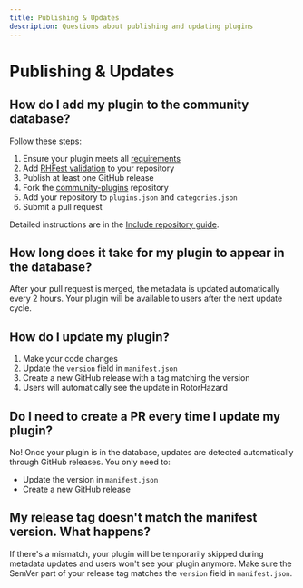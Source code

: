 ```yaml
---
title: Publishing & Updates
description: Questions about publishing and updating plugins
---
```


# Publishing & Updates

## How do I add my plugin to the community database?

Follow these steps:

1. Ensure your plugin meets all [requirements](../docs/plugin/index.md#requirements)
2. Add [RHFest validation](../docs/rhfest/index.md) to your repository
3. Publish at least one GitHub release
4. Fork the [community-plugins](https://github.com/RotorHazard/community-plugins) repository
5. Add your repository to `plugins.json` and `categories.json`
6. Submit a pull request

Detailed instructions are in the [Include repository guide](../docs/plugin/include.md).

## How long does it take for my plugin to appear in the database?

After your pull request is merged, the metadata is updated automatically every 2 hours. Your plugin will be available to users after the next update cycle.

## How do I update my plugin?

1. Make your code changes
2. Update the `version` field in `manifest.json`
3. Create a new GitHub release with a tag matching the version
4. Users will automatically see the update in RotorHazard

## Do I need to create a PR every time I update my plugin?

No! Once your plugin is in the database, updates are detected automatically through GitHub releases. You only need to:

- Update the version in `manifest.json`
- Create a new GitHub release

## My release tag doesn't match the manifest version. What happens?

If there's a mismatch, your plugin will be temporarily skipped during metadata updates and users won't see your plugin anymore. Make sure the SemVer part of your release tag matches the `version` field in `manifest.json`.
